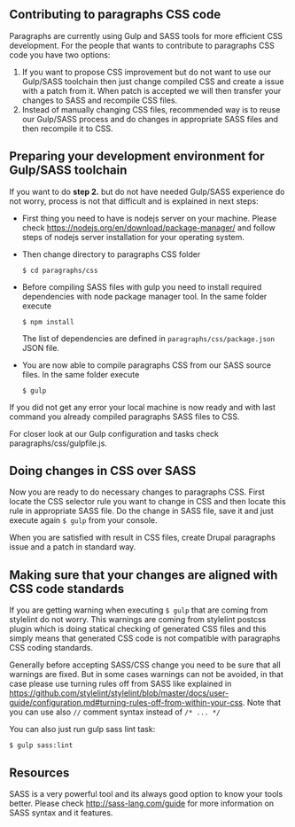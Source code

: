 ## Contributing to paragraphs CSS code

Paragraphs are currently using Gulp and SASS tools for more efficient CSS
development. For the people that wants to contribute to paragraphs CSS code you
have two options:

1. If you want to propose CSS improvement but do not want to use our Gulp/SASS
   toolchain then just change compiled CSS and create a issue with a patch from
   it. When patch is accepted we will then transfer your changes to SASS and
   recompile CSS files.
2. Instead of manually changing CSS files, recommended way is to reuse our
   Gulp/SASS process and do changes in appropriate SASS files and then recompile
   it to CSS.


## Preparing your development environment for Gulp/SASS toolchain

If you want to do __step 2.__ but do not have needed Gulp/SASS experience do not
worry, process is not that difficult and is explained in next steps:

- First thing you need to have is nodejs server on your machine. Please check
  https://nodejs.org/en/download/package-manager/ and follow steps of nodejs
  server installation for your operating system.

- Then change directory to paragraphs CSS folder

  `$ cd paragraphs/css`

- Before compiling SASS files with gulp you need to install required
  dependencies with node package manager tool. In the same folder execute

  `$ npm install`

  The list of dependencies are defined in `paragraphs/css/package.json` JSON
  file.

- You are now able to compile paragraphs CSS from our SASS source files. In the
  same folder execute

  `$ gulp`

If you did not get any error your local machine is now ready and with last
command you already compiled paragraphs SASS files to CSS.

For closer look at our Gulp configuration and tasks check
paragraphs/css/gulpfile.js.


## Doing changes in CSS over SASS

Now you are ready to do necessary changes to paragraphs CSS. First locate the
CSS selector rule you want to change in CSS and then locate this rule in
appropriate SASS file. Do the change in SASS file, save it and just execute
again `$ gulp` from your console.

When you are satisfied with result in CSS files, create Drupal paragraphs issue
and a patch in standard way.


## Making sure that your changes are aligned with CSS code standards

If you are getting warning when executing `$ gulp` that are coming from
stylelint do not worry.
This warnings are coming from stylelint postcss plugin which is doing statical
checking of generated CSS files and this simply means that generated CSS code is
not compatible with paragraphs CSS coding standards.

Generally before accepting SASS/CSS change you need to be sure that all warnings
are fixed.
But in some cases warnings can not be avoided, in that case please use turning
rules off from SASS like explained in https://github.com/stylelint/stylelint/blob/master/docs/user-guide/configuration.md#turning-rules-off-from-within-your-css. Note that you can use also `//`
comment syntax instead of `/* ... */`

You can also just run gulp sass lint task: 

`$ gulp sass:lint`


## Resources

SASS is a very powerful tool and its always good option to know your tools
better. Please check http://sass-lang.com/guide for more information on SASS
syntax and it features.
